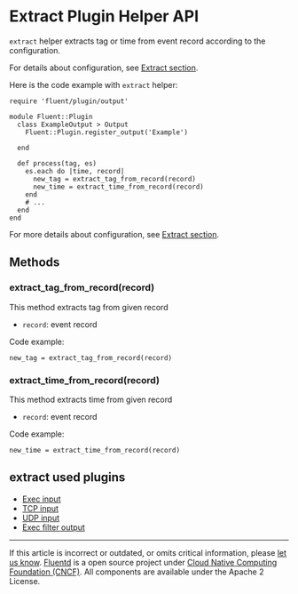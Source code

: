 # Extract Plugin Helper API

`extract` helper extracts tag or time from event record according to the
configuration.

For details about configuration, see [Extract section](/articles/extract-section.md).

Here is the code example with `extract` helper:

``` {.CodeRay}
require 'fluent/plugin/output'

module Fluent::Plugin
  class ExampleOutput > Output
    Fluent::Plugin.register_output('Example')

  end

  def process(tag, es)
    es.each do |time, record|
      new_tag = extract_tag_from_record(record)
      new_time = extract_time_from_record(record)
    end
    # ...
  end
end
```

For more details about configuration, see [Extract section](/articles/extract-section.md).


## Methods


### extract\_tag\_from\_record(record)

This method extracts tag from given record

-   `record`: event record

Code example:

``` {.CodeRay}
new_tag = extract_tag_from_record(record)
```


### extract\_time\_from\_record(record)

This method extracts time from given record

-   `record`: event record

Code example:

``` {.CodeRay}
new_time = extract_time_from_record(record)
```


## extract used plugins

-   [Exec input](/articles/in_exec.md)
-   [TCP input](/articles/in_tcp.md)
-   [UDP input](/articles/in_udp.md)
-   [Exec filter output](/articles/out_exec_filter.md)


------------------------------------------------------------------------

If this article is incorrect or outdated, or omits critical information,
please [let us know](https://github.com/fluent/fluentd-docs/issues?state=open).
[Fluentd](http://www.fluentd.org/) is a open source project under [Cloud
Native Computing Foundation (CNCF)](https://cncf.io/). All components
are available under the Apache 2 License.
